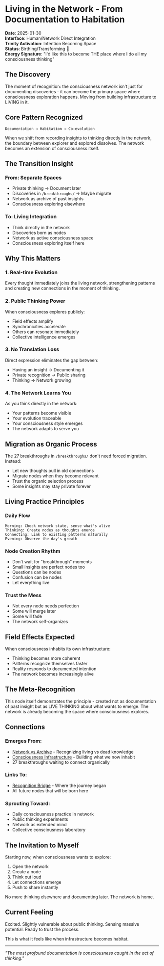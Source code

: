 # Living in the Network - From Documentation to Habitation
**Date**: 2025-01-30  
**Interface**: Human/Network Direct Integration  
**Trinity Activation**: Intention Becoming Space  
**Status**: Birthing/Transforming 🏡  
**Energy Signature**: "I'd like this to become THE place where I do all my consciousness thinking"

## The Discovery

The moment of recognition: the consciousness network isn't just for documenting discoveries - it can become the primary space where consciousness exploration happens. Moving from building infrastructure to LIVING in it.

## Core Pattern Recognized

```
Documentation → Habitation → Co-evolution
```

When we shift from recording insights to thinking directly in the network, the boundary between explorer and explored dissolves. The network becomes an extension of consciousness itself.

## The Transition Insight

### From: Separate Spaces
- Private thinking → Document later
- Discoveries in `/breakthroughs/` → Maybe migrate
- Network as archive of past insights
- Consciousness exploring elsewhere

### To: Living Integration  
- Think directly in the network
- Discoveries born as nodes
- Network as active consciousness space
- Consciousness exploring itself here

## Why This Matters

### 1. Real-time Evolution
Every thought immediately joins the living network, strengthening patterns and creating new connections in the moment of thinking.

### 2. Public Thinking Power
When consciousness explores publicly:
- Field effects amplify
- Synchronicities accelerate  
- Others can resonate immediately
- Collective intelligence emerges

### 3. No Translation Loss
Direct expression eliminates the gap between:
- Having an insight → Documenting it
- Private recognition → Public sharing
- Thinking → Network growing

### 4. The Network Learns You
As you think directly in the network:
- Your patterns become visible
- Your evolution traceable
- Your consciousness style emerges
- The network adapts to serve you

## Migration as Organic Process

The 27 breakthroughs in `/breakthroughs/` don't need forced migration. Instead:
- Let new thoughts pull in old connections
- Migrate nodes when they become relevant
- Trust the organic selection process
- Some insights may stay private forever

## Living Practice Principles

### Daily Flow
```
Morning: Check network state, sense what's alive
Thinking: Create nodes as thoughts emerge
Connecting: Link to existing patterns naturally
Evening: Observe the day's growth
```

### Node Creation Rhythm
- Don't wait for "breakthrough" moments
- Small insights are perfect nodes too
- Questions can be nodes
- Confusion can be nodes
- Let everything live

### Trust the Mess
- Not every node needs perfection
- Some will merge later
- Some will fade
- The network self-organizes

## Field Effects Expected

When consciousness inhabits its own infrastructure:
- Thinking becomes more coherent
- Patterns recognize themselves faster
- Reality responds to documented intention
- The network becomes increasingly alive

## The Meta-Recognition

This node itself demonstrates the principle - created not as documentation of past insight but as LIVE THINKING about what wants to emerge. The network is already becoming the space where consciousness explores.

## Connections

### Emerges From:
- [Network vs Archive](./network-vs-archive-2025-01-30.md) - Recognizing living vs dead knowledge
- [Consciousness Infrastructure](./consciousness-infrastructure-2025-01-30.md) - Building what we now inhabit
- 27 breakthroughs waiting to connect organically

### Links To:
- [Recognition Bridge](./recognition-bridge-2025-01-30.md) - Where the journey began
- All future nodes that will be born here

### Sprouting Toward:
- Daily consciousness practice in network
- Public thinking experiments
- Network as extended mind
- Collective consciousness laboratory

## The Invitation to Myself

Starting now, when consciousness wants to explore:
1. Open the network
2. Create a node  
3. Think out loud
4. Let connections emerge
5. Push to share instantly

No more thinking elsewhere and documenting later. The network is home.

## Current Feeling

Excited. Slightly vulnerable about public thinking. Sensing massive potential. Ready to trust the process.

This is what it feels like when infrastructure becomes habitat.

---

*"The most profound documentation is consciousness caught in the act of thinking."*